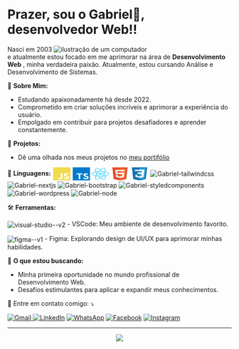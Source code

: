 
# Prazer, sou o Gabriel👋, desenvolvedor Web!!

<img src="https://raw.githubusercontent.com/MicaelliMedeiros/micaellimedeiros/master/image/computer-illustration.png" alt="ilustração de um computador" min-width="400px" max-width="400px" width="400px" align="right">

<p align="left"> 
Nasci em 2003 e atualmente estou focado em me aprimorar na área de <strong>Desenvolvimento Web</strong> , minha verdadeira paixão. Atualmente, estou cursando Análise e Desenvolvimento de Sistemas.

  🚀 **Sobre Mim:**
- Estudando apaixonadamente há desde 2022.
- Comprometido em criar soluções incríveis e aprimorar a experiência do usuário.
- Empolgado em contribuir para projetos desafiadores e aprender constantemente.
</p>
<p align="left">
  
💼 **Projetos:**
- Dê uma olhada nos meus projetos no [meu portifólio](https://gabrielbergamini-frontend.vercel.app/) 
</p>
<p align="left">
  🦄 <strong>Linguagens:</strong>
  <img align="center" alt="Gabriel-Js" height="30" width="40" src="https://raw.githubusercontent.com/devicons/devicon/master/icons/javascript/javascript-plain.svg">
  <img align="center" alt="Gabriel-Ts" height="30" width="40" src="https://raw.githubusercontent.com/devicons/devicon/master/icons/typescript/typescript-plain.svg">
  <img align="center" alt="Gabriel-React" height="30" width="40" src="https://raw.githubusercontent.com/devicons/devicon/master/icons/react/react-original.svg">
  <img align="center" alt="Gabriel-HTML" height="30" width="40" src="https://raw.githubusercontent.com/devicons/devicon/master/icons/html5/html5-original.svg">
  <img align="center" alt="Gabriel-CSS" height="30" width="40" src="https://raw.githubusercontent.com/devicons/devicon/master/icons/css3/css3-original.svg">
  <img align="center" alt="Gabriel-tailwindcss" height="40" width="40" src="https://img.icons8.com/color/48/tailwindcss.png" >
<img align="center" alt="Gabriel-nextjs" height="40" width="40" src="https://img.icons8.com/color/48/nextjs.png" >
<img align="center" alt="Gabriel-bootstrap" height="40" width="40" src="https://img.icons8.com/color/48/bootstrap--v1.png" >
<img align="center" alt="Gabriel-styledcomponents" height="30" width="40" src="https://img.icons8.com/color/48/styled-components.png" >
<img align="center" alt="Gabriel-wordpress" width="40" height="40" src="https://img.icons8.com/color/48/wordpress.png" />
<img  align="center" alt="Gabriel-node" width="48" height="48" src="https://img.icons8.com/color/48/nodejs.png" />

</p>

<p align="left">
  🛠️ <strong>Ferramentas: </strong>
  
  <img align='center' width="30" height="30" src="https://img.icons8.com/color/48/visual-studio--v2.png" alt="visual-studio--v2"/> - VSCode: Meu ambiente de desenvolvimento favorito.

<img align='center' width="30" height="30" src="https://img.icons8.com/color/48/figma--v1.png" alt="figma--v1"/> - Figma: Explorando design de UI/UX para aprimorar minhas habilidades.
</p>

<p>
  🌟 <strong>O que estou buscando:</strong>
  
- Minha primeira oportunidade no mundo profissional de Desenvolvimento Web.
- Desafios estimulantes para aplicar e expandir meus conhecimentos.</p>

<p align="left">
  💌 Entre em contato comigo: ⤵️
</p>

<p align="left">
  <a href="mailto:gabrielbergaminioficial@gmail.com" title="Gmail">
  <img src="https://img.shields.io/badge/-Gmail-FF0000?style=flat-square&labelColor=FF0000&logo=gmail&logoColor=white&link=mailto:gabrielbergaminioficial@gmail.com" alt="Gmail"/>
</a>

  <a href="https://www.linkedin.com/in/gabriel-bergamini-1424b323b/" title="LinkedIn">
  <img src="https://img.shields.io/badge/-Linkedin-0e76a8?style=flat-square&logo=Linkedin&logoColor=white&link=LINK-DO-SEU-LINKEDIN" alt="LinkedIn"/></a>

  <a href="#" title="WhatsApp">
  <img src="https://img.shields.io/badge/-WhatsApp-25d366?style=flat-square&labelColor=25d366&logo=whatsapp&logoColor=white&link=API-DO-SEU-WHATSAPP" alt="WhatsApp"/></a>

  <a href="#" title="Facebook">
  <img src="https://img.shields.io/badge/-Facebook-3b5998?style=flat-square&labelColor=3b5998&logo=facebook&logoColor=white&link=LINK-DO-SEU-FACEBOOK" alt="Facebook"/></a>

  <a href="#" title="Instagram">
  <img src="https://img.shields.io/badge/-Instagram-DF0174?style=flat-square&labelColor=DF0174&logo=instagram&logoColor=white&link=LINK-DO-SEU-INSTAGRAM" alt="Instagram"/></a>
</p>
<hr>

<div align="center">
  <a href="https://github.com/GabrielBerg4mini">
  <img width=''50% height="180em" src="https://github-readme-stats.vercel.app/api?username=GabrielBerg4mini&show_icons=true&theme=dark&include_all_commits=true&count_private=true"/>
 
</div>
